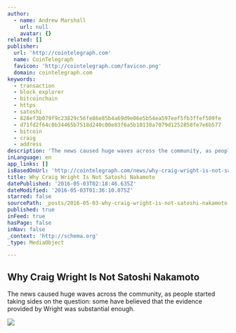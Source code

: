 ```yaml
---
author:
  - name: Andrew Marshall
    url: null
    avatar: {}
related: []
publisher:
  url: 'http://cointelegraph.com'
  name: CoinTelegraph
  favicon: 'http://cointelegraph.com/favicon.png'
  domain: cointelegraph.com
keywords:
  - transaction
  - block_explorer
  - bitcoinchain
  - https
  - satoshi
  - 828ef3b079f9c23829c56fe86e85b4a69d9e06e5b54ea597eef5fb3ffef509fe
  - d71fd2f64c0b34465b7518d240c00e83f6a5b10138a7079d1252858fe7e6b577
  - bitcoin
  - craig
  - address
description: 'The news caused huge waves across the community, as people started taking sides on the question: some have believed that the evidence provided by Wright was substantial enough.'
inLanguage: en
app_links: []
isBasedOnUrl: 'http://cointelegraph.com/news/why-craig-wright-is-not-satoshi-nakamoto'
title: Why Craig Wright Is Not Satoshi Nakamoto
datePublished: '2016-05-03T02:18:46.635Z'
dateModified: '2016-05-03T01:36:10.075Z'
starred: false
sourcePath: _posts/2016-05-03-why-craig-wright-is-not-satoshi-nakamoto.md
published: true
inFeed: true
hasPage: false
inNav: false
_context: 'http://schema.org'
_type: MediaObject

---
```

<article style=""><h1>Why Craig Wright Is Not Satoshi Nakamoto</h1><p>The news caused huge waves across the community, as people started taking sides on the question: some have believed that the evidence provided by Wright was substantial enough.</p><img src="http://cointelegraph.com/images/725_aHR0cDovL2NvaW50ZWxlZ3JhcGguY29tL3N0b3JhZ2UvdXBsb2Fkcy92aWV3L2JlMTc5NjIyMmE3ZTU1ODMxNzAzMjgyMzgzNTllMjlhLmpwZWc=.jpg" /></article>